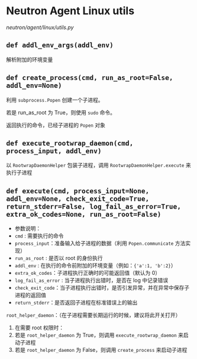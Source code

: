 # Neutron Agent Linux utils

*neutron/agent/linux/utils.py*

## `def addl_env_args(addl_env)`

解析附加的环境变量

## `def create_process(cmd, run_as_root=False, addl_env=None)`

利用 `subprocess.Popen` 创建一个子进程。

若是 run_as_root 为 True，则使用 `sudo` 命令。

返回执行的命令，已经子进程的 `Popen` 对象

## `def execute_rootwrap_daemon(cmd, process_input, addl_env)`

以 `RootwrapDaemonHelper` 包装子进程，调用 `RootwrapDaemonHelper.execute` 来执行子进程


## `def execute(cmd, process_input=None, addl_env=None, check_exit_code=True, return_stderr=False, log_fail_as_error=True, extra_ok_codes=None, run_as_root=False)`

* 参数说明：
 * `cmd` : 需要执行的命令
 * `process_input`：准备输入给子进程的数据（利用 `Popen.communicate` 方法实现）
 * `run_as_root` : 是否以 root 的身份执行
 * `addl_env` : 在执行的命令前附加的环境变量（例如：`{'a':1, 'b':2}`）
 * `extra_ok_codes`：子进程执行正确时的可能返回值（默认为 0）
 * `log_fail_as_error` : 当子进程执行出错时，是否在 log 中记录错误
 * `check_exit_code`：当子进程执行出错时，是否引发异常，并在异常中保存子进程的返回值
 * `return_stderr`：是否返回子进程在标准错误上的输出

`root_helper_daemon`：（在子进程需要长期运行的时候，建议将此开关打开）

1. 在需要 root 权限时：
 1. 若是 `root_helper_daemon` 为 True，则调用 `execute_rootwrap_daemon` 来启动子进程
 2. 若是 `root_helper_daemon` 为 False，则调用 `create_process`  来启动子进程